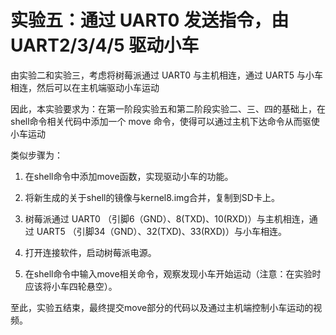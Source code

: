 # 实验五：通过 UART0 发送指令，由 UART2/3/4/5 驱动小车

由实验二和实验三，考虑将树莓派通过 UART0 与主机相连，通过 UART5 与小车相连，然后可以在主机端驱动小车运动

因此，本实验要求为：在第一阶段实验五和第二阶段实验二、三、四的基础上，在shell命令相关代码中添加一个 move 命令，使得可以通过主机下达命令从而驱使小车运动

类似步骤为： 

1. 在shell命令中添加move函数，实现驱动小车的功能。

2. 将新生成的关于shell的镜像与kernel8.img合并，复制到SD卡上。

3. 树莓派通过 UART0 （引脚6（GND）、8(TXD)、10(RXD)）与主机相连，通过 UART5 （引脚34（GND）、32(TXD)、33(RXD)）与小车相连。

4. 打开连接软件，启动树莓派电源。

5. 在shell命令中输入move相关命令，观察发现小车开始运动（注意：在实验时应该将小车四轮悬空）。

至此，实验五结束，最终提交move部分的代码以及通过主机端控制小车运动的视频。

   


